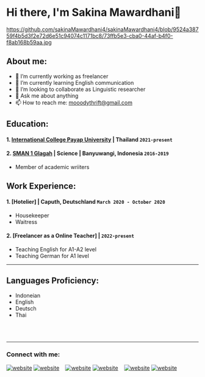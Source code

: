 # Hi there, I'm Sakina Mawardhani👋
https://github.com/sakinaMawardhani4/sakinaMawardhani4/blob/9524a38759f4b5d3f2e72d6e51c94074c1171bc8/73ffb5e3-cba0-44af-b4f0-f8ab168b59aa.jpg
## About me:
- 🔭 I’m currently working as freelancer
- 🌱 I’m currently learning English communication
- 👯 I’m looking to collaborate as Linguistic researcher
- 💬 Ask me about anything
- 📫 How to reach me: mooodythrift@gmail.com

## Education:

#### 1. [International College Payap University](https://wp.payap.ac.th/) | Thailand `2021-present`
 
#### 2. [SMAN 1 Glagah](https://www.sman1glagah.sch.id/) | Science | Banyuwangi, Indonesia `2016-2019`
   - Member of academic wriiters

## Work Experience:
#### 1. [Hotelier] | Caputh, Deutschland `March 2020 - October 2020`
   - Housekeeper
   - Waitress
#### 2. [Freelancer as a Online Teacher] | `2022-present`
   - Teaching English for A1-A2 level
   - Teaching German for A1 level
---

## Languages Proficiency:
   - Indoneian 
   - English
   - Deutsch
   - Thai


<br />
<br />

---
### Connect with me:

[![website](./img/youtube-light.svg)](https://www.youtube.com/channel/UC22xix7qvwpYWnSQ5QEYtAQ#gh-light-mode-only)
[![website](./img/youtube-dark.svg)](https://www.youtube.com/channel/UC22xix7qvwpYWnSQ5QEYtAQ#gh-dark-mode-only)
&nbsp;&nbsp;
[![website](./img/linkedin-light.svg)](https://www.linkedin.com/in/vincentwidyan#gh-light-mode-only)
[![website](./img/linkedin-dark.svg)](https://www.linkedin.com/in/vincentwidyan#gh-dark-mode-only)
&nbsp;&nbsp;
[![website](./img/instagram-light.svg)](https://instagram.com/vincentwwidyan#gh-light-mode-only)
[![website](./img/instagram-dark.svg)](https://instagram.com/vincentwwidyan#gh-dark-mode-only)



[webdev]: https://github.com/vincentwidyan/vincentwidyan

